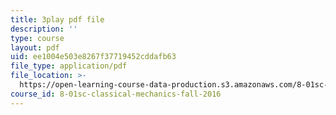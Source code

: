 ```yaml
---
title: 3play pdf file
description: ''
type: course
layout: pdf
uid: ee1004e503e8267f37719452cddafb63
file_type: application/pdf
file_location: >-
  https://open-learning-course-data-production.s3.amazonaws.com/8-01sc-classical-mechanics-fall-2016/ee1004e503e8267f37719452cddafb63_MoRip5VVdkI.pdf
course_id: 8-01sc-classical-mechanics-fall-2016
---
```

